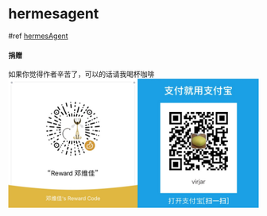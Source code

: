 # hermesagent

#ref
[hermesAgent](../hermes/tree/master/hermesagent)

#### 捐赠
如果你觉得作者辛苦了，可以的话请我喝杯咖啡
![alipay](img/reward.jpg)
